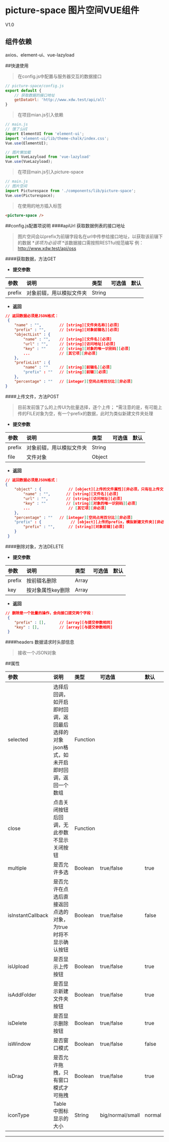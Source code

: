 # picture-space 图片空间VUE组件

V1.0

## 组件依赖
axios、element-ui、vue-lazyload

##快速使用
>在config.js中配置与服务器交互的数据接口

```javascript
// picture-space/config.js
export default {
	// 获取数据的接口地址
	getDataUrl: 'http://www.xdw.test/api/all'
}
```
>在项目mian.js引入依赖

```javascript
// main.js
// 饿了么UI
import ElementUI from 'element-ui';
import 'element-ui/lib/theme-chalk/index.css';
Vue.use(ElementUI);

// 图片懒加载
import VueLazyload from 'vue-lazyload'
Vue.use(VueLazyload);
```

>在项目main.js引入picture-space

```javascript
// main.js
// 图片空间
import Picturespace from './components/lib/picture-space';
Vue.use(Picturespace);
```

>在使用的地方插入标签

```html
<picture-space />
```

##config.js配置项说明
####apiUrl 获取数据例表的接口地址
>图片空间会以prefix为前辍字段名在url中传参给接口地址，以获取该前辍下的数据
**该项为必设项*
*该数据接口需按照RESTful规范编写
例：http://www.xdw.test/api/oss

####获取数据，方法GET
* **提交参数**

|参数|说明|类型|可选值|默认|
|:-----|:-----|:-----|:------|:-----|
|prefix|对象前辍，用以模拟文件夹|String| |||
* **返回**

```json
// 返回数据必须是JSON格式：
 {
	"name" : "",		// [string][文件夹名称][必须]
	"prefix" : "",		// [string][对象前辍名][必须]
	"objectList" : {
		"name" : "",	// [string][文件名][必须]
		"url" : "",		// [string][访问地址][必须]
		"key" : ""		// [string][对象的唯一识别码][必须]
		...				// [其它项][非必须]
	},
	"prefixList" : {
		"name" : ""		// [string][前辍名][必须]
		"prefix" : "" 	// [string][前辍][必须]
	},
	"percentage" : ""	// [integer][空间占用百分比][非必须]
}
```

####上传文件，方法POST
>目前发前饿了么的上传UI为批量选择，逐个上传；
*需注意的是，有可能上传的FILE对象为空，有一个prefix的数据，此时为类似新建文件夹处理

* **提交参数**

|参数|说明|类型|可选值|默认|
|:-----|:-----|:-----|:------|:-----|
|prefix|对象前辍，用以模拟文件夹|String| ||
|file|文件对象|Object| |||
* **返回**

```json
// 返回数据必须是JSON格式：
{
	"object" : {			// [object][上传的文件属性][非必须，只有在上传文件时返回]
		"name" : "",	   // [string][文件名][必须]
		"url" : "",		   // [string][访问地址][必须]
		"key" : ""		   // [string][对象的唯一识别码][必须]
		...					// [其它项][非必须]
	},
	"percentage" : ""	// [integer][空间占用百分比][非必须]
	"prefix" : {			 // [object][上传的prefix，模拟新建文件夹][非必须，只有在新建文件夹时返回]
		"prefix" : "",		// [string][对象前辍][必须]
	}
 }
```

####删除对象，方法DELETE

* **提交参数**

|参数|说明|类型|可选值|默认|
|:-----|:-----|:-----|:------|:-----|
|prefix|按前辍名删除|Array| ||
|key|按对象属性key删除|Array| |||
* **返回**

```json
// 删除是一个批量的操作，会向接口提交两个字段：
 {
	"prefix" : [],		// [array][与提交参数相同]
	"key" : [], 		// [array][与提交参数相同]
 }
```

####headers 数据请求时头部信息
>接收一个JSON对象


##属性

|参数|说明|类型|可选值|默认|
|:-----|:-----|:-----|:------|:-----|
|selected|选择后回调，如开启即时回调，返回最后选择的对象json格式，如未开启即时回调，返回一个数组|Function| | |
|close|点击关闭按钮后回调，无此参数不显示关闭按钮|Function|||
|multiple|是否允许多选|Boolean|true/false|true|
|isInstantCallback|是否允许在点选后直接返回点选的对象，为true时将不显示确认按钮|Boolean|true/false|false|
|isUpload|是否显示上传按钮|Boolean|true/false|true|
|isAddFolder|是否显示新建文件夹按钮|Boolean|true/false|true|
|isDelete|是否显示删除按钮|Boolean|true/false|true|
|isWindow|是否窗口模式|Boolean|true/false|false|
|isDrag|是否允许拖拽，只有窗口模式才可拖拽|Boolean|true/false|true|
|iconType|Table中图标显示的大小|String|big/normal/small|normal|
----

